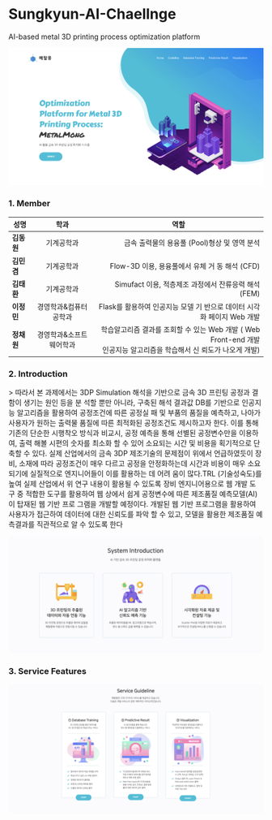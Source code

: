 # Sungkyun-AI-Chaellnge
AI-based metal 3D printing process optimization platform

![ex_screenshot](./readimg/index.png)

<h3> 1. Member </h3>
<div id="about_team">

|  <center>성명</center> |  <center>학과</center> |  <center>역할</center> |
|:--------|:--------:|--------:|
|**김동원** | <center>기계공학과 </center> |금속 출력물의 용융풀 (Pool)형상 및 영역 분석 |
|**김민겸** | <center>기계공학과 </center> |Flow-3D 이용, 용융풀에서 유체 거 동 해석 (CFD) |
|**김태환** | <center>기계공학과 </center> |Simufact 이용, 적층제조 과정에서 잔류응력 해석 (FEM) |
|**이정민** | 경영학과&컴퓨터공학과 |  Flask를 활용하여 인공지능 모델 기 반으로 데이터 시각화 페이지 Web 개발 |
|**정채원** | <center>경영학과&소프트웨어학과 </center> |학습알고리즘 결과를 조회할 수 있는 Web 개발 ( Web Front-end 개발 <br> 인공지능 알고리즘을 학습해서 신 뢰도가 나오게 개발) |

<h3> 2. Introduction </h3>
<div id="about_Introduction">
> 따라서 본 과제에서는 3DP Simulation 해석을 기반으로 금속 3D 프린팅 공정과 결함이 생기는 원인 등을 분 석할 뿐만 아니라, 구축된 해석 결과값 DB를 기반으로 인공지능 알고리즘을 활용하여 공정조건에 따른 공정실 패 및 부품의 품질을 예측하고, 나아가 사용자가 원하는 출력물 품질에 따른 최적화된 공정조건도 제시하고자 한다. 이를 통해 기존의 단순한 시행착오 방식과 비교시, 공정 예측을 통해 선별된 공정변수만을 이용하여, 출력 해볼 시편의 숫자를 최소화 할 수 있어 소요되는 시간 및 비용을 획기적으로 단축할 수 있다. 실제 산업에서의 금속 3DP 제조기술의 문제점이 위에서 언급하였듯이 장비, 소재에 따라 공정조건이 매우 다르고 공정을 안정화하는데 시간과 비용이 매우 소요되기에 실질적으로 엔지니어들이 이를 활용하는 데 어려 움이 많다.TRL (기술성숙도)를 높여 실제 산업에서 위 연구 내용이 활용될 수 있도록 장비 엔지니어용으로 웹 개발 도 구 중 적합한 도구를 활용하여 웹 상에서 쉽게 공정변수에 따른 제조품질 예측모델(AI)이 탑재된 웹 기반 프로 그램을 개발할 예정이다. 개발된 웹 기반 프로그램을 활용하여 사용자가 접근하여 데이터에 대한 신뢰도를 파악 할 수 있고, 모델을 활용한 제조품질 예측결과를 직관적으로 알 수 있도록 한다

![ex_screenshot](./readimg/intro.png)

<h3> 3. Service Features </h3>

![ex_screenshot](./readimg/guide.png)
